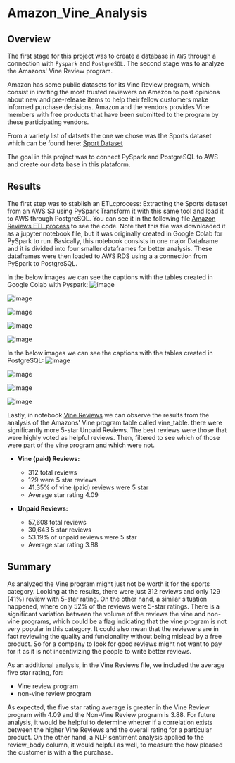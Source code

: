 # Amazon_Vine_Analysis

## Overview

The first stage for this project was to create a database in ```AWS``` through a connection with ```Pyspark``` and ```PostgreSQL```. The second stage was to analyze the Amazons' Vine Review program.

Amazon has some public datasets for its Vine Review program, which consist in inviting the most trusted reviewers on Amazon to post opinions about new and pre-release items to help their fellow customers make informed purchase decisions. Amazon and the vendors provides Vine members with free products that have been submitted to the program by these participating vendors.

From a variety list of datsets the one we chose was the Sports dataset which can be found here: [Sport Dataset](https://s3.amazonaws.com/amazon-reviews-pds/tsv/index.txt)

The goal in this project was to connect PySpark and PostgreSQL to AWS and create our data base in this plataform. 

## Results

The first step was to stablish an ETLcprocess: Extracting the Sports dataset from an AWS S3 using PySpark Transform it with this same tool and load it to AWS through PostgreSQL. You can see it in the following file [Amazon Reviews ETL process](https://github.com/harg74/Amazon_Vine_Analysis/blob/main/Amazon_Reviews_ETL.ipynb) to see the code. Note that this file was downloaded it as a jupyter notebook file, but it was originally created in Google Colab for PySpark to run. Basically, this notebook consists in one major Dataframe and it is divided into four smaller dataframes for better analysis. These dataframes were then loaded to AWS RDS using a a connection from PySpark to PostgreSQL.


In the below images we can see the captions with the tables created in Google Colab with Pyspark:
![image](https://user-images.githubusercontent.com/78564912/149851623-06e4441c-b85e-4e66-94cd-ef7db005bd19.png)

![image](https://user-images.githubusercontent.com/78564912/149851684-a93f69e6-20ab-4682-99ae-2031a17db2f5.png)

![image](https://user-images.githubusercontent.com/78564912/149851706-4380ed1c-e308-47ed-8236-7ba3f7548bab.png)

![image](https://user-images.githubusercontent.com/78564912/149851807-7537d600-2098-480c-a7d9-0b0b75a1099d.png)

![image](https://user-images.githubusercontent.com/78564912/149851902-2a58e668-8b59-4dbf-8832-146b4ee60840.png)


In the below images we can see the captions with the tables created in PostgreSQL:
![image](https://user-images.githubusercontent.com/78564912/149853062-f7448e36-ca2a-4afc-8a2b-c7cfc13fdb57.png)

![image](https://user-images.githubusercontent.com/78564912/149852905-84d5bcc3-4123-496f-b0d1-6c577a4ca463.png)

![image](https://user-images.githubusercontent.com/78564912/149852802-d6a09f3b-e776-41a8-a6b8-8ae2faf5fba1.png)

![image](https://user-images.githubusercontent.com/78564912/149852870-5db54e41-a12e-4fdd-95a6-63ad2849e391.png)

Lastly, in notebook [Vine Reviews](https://github.com/harg74/Amazon_Vine_Analysis/blob/main/Vine_Reviews.ipynb) we can observe the results from the analysis of the Amazons' Vine program table called vine_table. there were significantly more 5-star Unpaid Reviews. The best reviews were those that were highly voted as helpful reviews. Then, filtered to see which of those were part of the vine program and which were not.

  - **Vine (paid) Reviews:**
  
    - 312 total reviews
    - 129 were 5 star reviews
    - 41.35% of vine (paid) reviews were 5 star
    - Average star rating 4.09

  - **Unpaid Reviews:**

    - 57,608 total reviews
    - 30,643 5 star reviews
    - 53.19% of unpaid reviews were 5 star
    - Average star rating 3.88

## Summary

As analyzed the Vine program might just not be worth it for the sports category. Looking at the results, there were just 312 reviews and only 129 (41%) review with 5-star rating. On the other hand, a similar situation happened, where only 52% of the reviews were 5-star ratings. There is a significant variation between the volume of the reviews the vine and non-vine programs, which could be a flag indicating that the vine program is not very popular in this category. It could also mean that the reviewers are in fact reviewing the quality and funcionality without being mislead by a free product. So for a company to look for good reviews might not want to pay for it as it is not incentivizing the people to write better reviews.

As an additional analysis, in the Vine Reviews file, we included the average five star rating, for:

  - Vine review program
  - non-vine review program

As expected, the five star rating average is greater in the Vine Review program with 4.09 and the Non-Vine Review program is 3.88. For future analysis, it would be helpful to determine whetrer if a correlation exists between the higher Vine Reviews and the overall rating for a particular product. On the other hand, a NLP sentiment analysis applied to the review_body column, it would helpful as well, to measure the how pleased the customer is with a the purchase.

